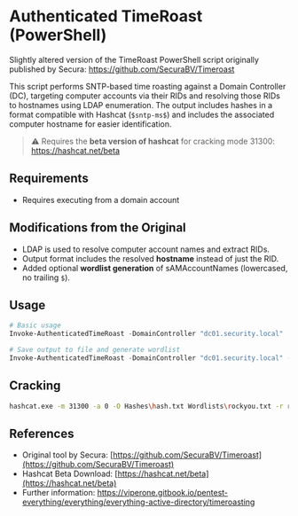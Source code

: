 # Authenticated TimeRoast (PowerShell)

Slightly altered version of the TimeRoast PowerShell script originally published by Secura:
https://github.com/SecuraBV/Timeroast

This script performs SNTP-based time roasting against a Domain Controller (DC), targeting computer accounts via their RIDs and resolving those RIDs to hostnames using LDAP enumeration. The output includes hashes in a format compatible with Hashcat (`$sntp-ms$`) and includes the associated computer hostname for easier identification.

> ⚠️ Requires the **beta version of hashcat** for cracking mode 31300: https://hashcat.net/beta

## Requirements
- Requires executing from a domain account

## Modifications from the Original

- LDAP is used to resolve computer account names and extract RIDs.
- Output format includes the resolved **hostname** instead of just the RID.
- Added optional **wordlist generation** of sAMAccountNames (lowercased, no trailing `$`).

## Usage

```powershell
# Basic usage
Invoke-AuthenticatedTimeRoast -DomainController "dc01.security.local"

# Save output to file and generate wordlist
Invoke-AuthenticatedTimeRoast -DomainController "dc01.security.local" -OutputFile hashes.log -GenerateWordlist
```

## Cracking

```bash
hashcat.exe -m 31300 -a 0 -O Hashes\hash.txt Wordlists\rockyou.txt -r rules\best64.rule --username
```

## References

- Original tool by Secura: [https://github.com/SecuraBV/Timeroast](https://github.com/SecuraBV/Timeroast)
- Hashcat Beta Download: [https://hashcat.net/beta](https://hashcat.net/beta)
- Further information: https://viperone.gitbook.io/pentest-everything/everything/everything-active-directory/timeroasting

